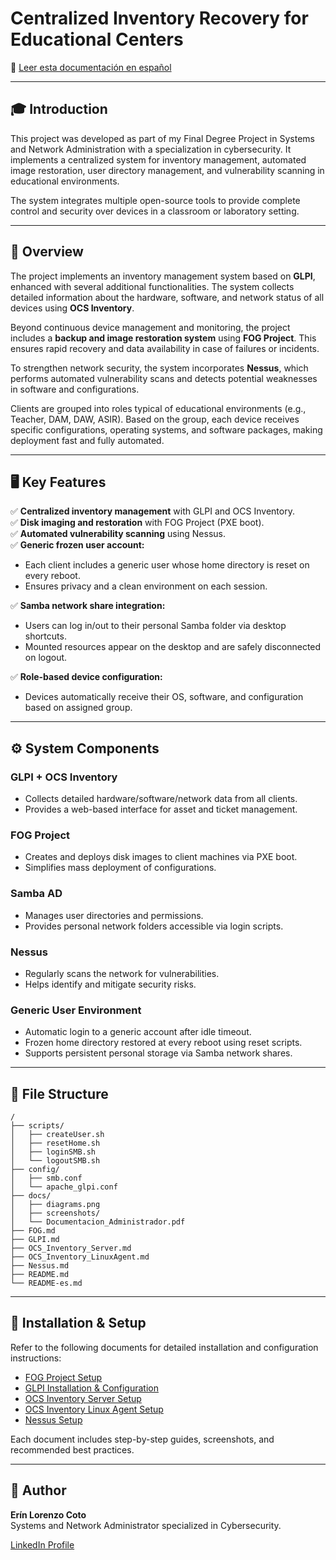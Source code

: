 
# Centralized Inventory Recovery for Educational Centers

📖 [Leer esta documentación en español](README-es.md)

---

## 🎓 Introduction

This project was developed as part of my Final Degree Project in Systems and Network Administration with a specialization in cybersecurity. It implements a centralized system for inventory management, automated image restoration, user directory management, and vulnerability scanning in educational environments.

The system integrates multiple open-source tools to provide complete control and security over devices in a classroom or laboratory setting.

---

## 🚀 Overview

The project implements an inventory management system based on **GLPI**, enhanced with several additional functionalities. The system collects detailed information about the hardware, software, and network status of all devices using **OCS Inventory**.

Beyond continuous device management and monitoring, the project includes a **backup and image restoration system** using **FOG Project**. This ensures rapid recovery and data availability in case of failures or incidents.

To strengthen network security, the system incorporates **Nessus**, which performs automated vulnerability scans and detects potential weaknesses in software and configurations.

Clients are grouped into roles typical of educational environments (e.g., Teacher, DAM, DAW, ASIR). Based on the group, each device receives specific configurations, operating systems, and software packages, making deployment fast and fully automated.

---

## 🖥️ Key Features

✅ **Centralized inventory management** with GLPI and OCS Inventory.  
✅ **Disk imaging and restoration** with FOG Project (PXE boot).  
✅ **Automated vulnerability scanning** using Nessus.  
✅ **Generic frozen user account:**  
- Each client includes a generic user whose home directory is reset on every reboot.
- Ensures privacy and a clean environment on each session.

✅ **Samba network share integration:**  
- Users can log in/out to their personal Samba folder via desktop shortcuts.
- Mounted resources appear on the desktop and are safely disconnected on logout.

✅ **Role-based device configuration:**  
- Devices automatically receive their OS, software, and configuration based on assigned group.

---

## ⚙️ System Components

### GLPI + OCS Inventory
- Collects detailed hardware/software/network data from all clients.
- Provides a web-based interface for asset and ticket management.

### FOG Project
- Creates and deploys disk images to client machines via PXE boot.
- Simplifies mass deployment of configurations.

### Samba AD
- Manages user directories and permissions.
- Provides personal network folders accessible via login scripts.

### Nessus
- Regularly scans the network for vulnerabilities.
- Helps identify and mitigate security risks.

### Generic User Environment
- Automatic login to a generic account after idle timeout.
- Frozen home directory restored at every reboot using reset scripts.
- Supports persistent personal storage via Samba network shares.

---

## 📂 File Structure

```
/
├── scripts/
│   ├── createUser.sh
│   ├── resetHome.sh
│   ├── loginSMB.sh
│   └── logoutSMB.sh
├── config/
│   ├── smb.conf
│   └── apache_glpi.conf
├── docs/
│   ├── diagrams.png
│   ├── screenshots/
│   └── Documentacion_Administrador.pdf
├── FOG.md
├── GLPI.md
├── OCS_Inventory_Server.md
├── OCS_Inventory_LinuxAgent.md
├── Nessus.md
├── README.md
└── README-es.md
```

---

## 📝 Installation & Setup

Refer to the following documents for detailed installation and configuration instructions:

- [FOG Project Setup](FOG.md)
- [GLPI Installation & Configuration](GLPI.md)
- [OCS Inventory Server Setup](OCS_Inventory_Server.md)
- [OCS Inventory Linux Agent Setup](OCS_Inventory_LinuxAgent.md)
- [Nessus Setup](Nessus.md)

Each document includes step-by-step guides, screenshots, and recommended best practices.

---

## 👤 Author

**Erín Lorenzo Coto**  
Systems and Network Administrator specialized in Cybersecurity.

[LinkedIn Profile](www.linkedin.com/in/erín-lorenzo-coto) 
